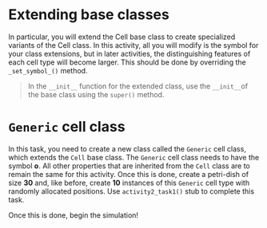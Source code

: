 # Extending base classes 
In particular, you will extend the Cell base class to create specialized variants of the Cell class. In this activity, all you will modify is the symbol for your class extensions, but in later activities, the distinguishing features of each cell type will become larger. This should be done by overriding the `_set_symbol_()` method.

> In the `__init__` function for the extended class, use the `__init__`of the base class using the `super()` method.

# `Generic` cell class
In this task, you need to create a new class called the `Generic` cell class, which extends the `Cell` base class. The `Generic` cell class needs to have the symbol **o**. All other properties that are inherited from the `Cell` class are to remain the same for this activity.
Once this is done, create a petri-dish of size **30** and, like before, create **10** instances of this `Generic` cell type with randomly allocated positions. Use `activity2_task1()` stub to complete this task.

Once this is done, begin the simulation!


